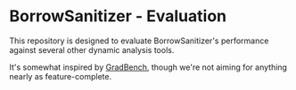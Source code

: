 # BorrowSanitizer - Evaluation

This repository is designed to evaluate BorrowSanitizer's performance against several other dynamic analysis tools.

It's somewhat inspired by [GradBench](https://github.com/gradbench/gradbench), though we're not aiming for anything nearly as feature-complete.